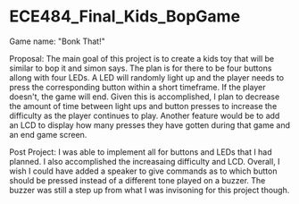 # ECE484_Final_Kids_BopGame

Game name: "Bonk That!"

Proposal:
The main goal of this project is to create a kids toy that will be similar to bop it and simon says.  The plan is for there to be four buttons allong with four LEDs.  A LED will randomly light up and the player needs to press the corresponding button within a short timeframe.  If the player doesn't, the game will end.  Given this is accomplished, I plan to decrease the amount of time between light ups and button presses to increase the difficulty as the player continues to play.  Another feature would be to add an LCD to display how many presses they have gotten during that game and an end game screen.

Post Project:
I was able to implement all for buttons and LEDs that I had planned.  I also accomplished the increasaing difficulty and LCD.  Overall, I wish I could have added a speaker to give commands as to which button should be pressed instead of a different tone played on a buzzer.  The buzzer was still a step up from what I was invisoning for this project though.
